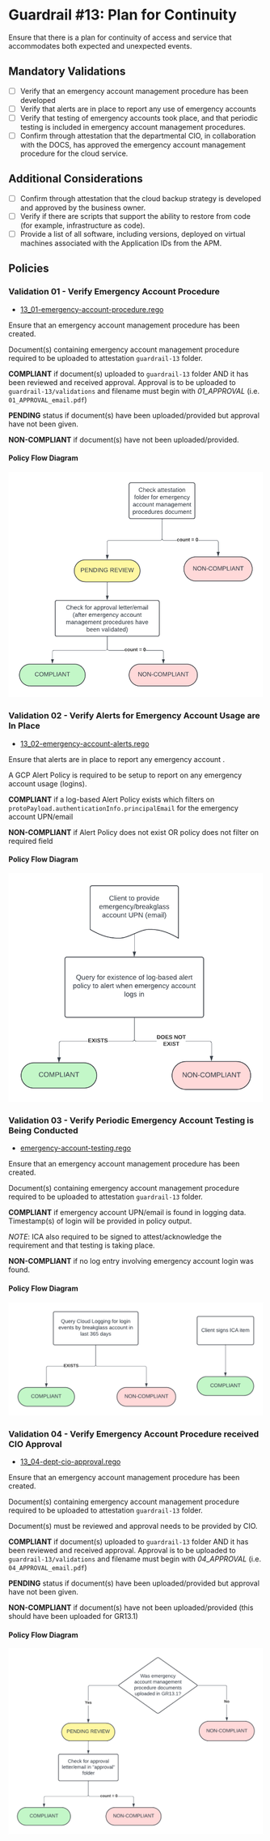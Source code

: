 # Guardrail #13: Plan for Continuity

Ensure that there is a plan for continuity of access and service that accommodates both expected and unexpected events.

## Mandatory Validations

- [ ] Verify that an emergency account management procedure has been developed
- [ ] Verify that alerts are in place to report any use of emergency accounts
- [ ] Verify that testing of emergency accounts took place, and that periodic testing is included in emergency account management procedures.
- [ ] Confirm through attestation that the departmental CIO, in collaboration with the DOCS, has approved the emergency account management procedure for the cloud service.

## Additional Considerations

- [ ] Confirm through attestation that the cloud backup strategy is developed and approved by the business owner.
- [ ] Verify if there are scripts that support the ability to restore from code (for example, infrastructure as code).
- [ ] Provide a list of all software, including versions, deployed on virtual machines associated with the Application IDs from the APM.

## Policies

### Validation 01 - Verify Emergency Account Procedure

- [13_01-emergency-account-procedure.rego](../../policies/13-plan-for-continuity/13_01-emergency-account-procedure.rego)

Ensure that an emergency account management procedure has been created.

Document(s) containing emergency account management procedure required to be uploaded to attestation `guardrail-13` folder.

**COMPLIANT** if document(s) uploaded to `guardrail-13` folder AND it has been reviewed and received approval. Approval is to be uploaded to `guardrail-13/validations` and filename must begin with *01_APPROVAL* (i.e. `01_APPROVAL_email.pdf`) 

**PENDING** status if document(s) have been uploaded/provided but approval have not been given.

**NON-COMPLIANT** if document(s) have not been uploaded/provided.

#### Policy Flow Diagram

![01-emergency-account-procedure](../assets/policy_diagrams/GR13_01.png "01-emergency-account-procedure")

### Validation 02 - Verify Alerts for Emergency Account Usage are In Place

- [13_02-emergency-account-alerts.rego](../../policies/13-plan-for-continuity/13_02-emergency-account-alerts.rego)

Ensure that alerts are in place to report any emergency account .

A GCP Alert Policy is required to be setup to report on any emergency account usage (logins).

**COMPLIANT** if a log-based Alert Policy exists which filters on `protoPayload.authenticationInfo.principalEmail` for the emergency account UPN/email

**NON-COMPLIANT** if Alert Policy does not exist OR policy does not filter on required field

#### Policy Flow Diagram

![02-emergency-account-alerts](../assets/policy_diagrams/GR13_02.png "02-emergency-account-alerts")

### Validation 03 - Verify Periodic Emergency Account Testing is Being Conducted

- [emergency-account-testing.rego](../../policies/13-plan-for-continuity/13_03-emergency-account-testing.rego)

Ensure that an emergency account management procedure has been created.

Document(s) containing emergency account management procedure required to be uploaded to attestation `guardrail-13` folder.

**COMPLIANT** if emergency account UPN/email is found in logging data.  Timestamp(s) of login will be provided in policy output.

*NOTE*: ICA also required to be signed to attest/acknowledge the requirement and that testing is taking place.

**NON-COMPLIANT** if no log entry involving emergency account login was found.

#### Policy Flow Diagram

![03-emergency-account-testing](../assets/policy_diagrams/GR13_03.png "03-emergency-account-testing")

### Validation 04 - Verify Emergency Account Procedure received CIO Approval

- [13_04-dept-cio-approval.rego](../../policies/13-plan-for-continuity/13_04-dept-cio-approval.rego)

Ensure that an emergency account management procedure has been created.

Document(s) containing emergency account management procedure required to be uploaded to attestation `guardrail-13` folder.

Document(s) must be reviewed and approval needs to be provided by CIO.

**COMPLIANT** if document(s) uploaded to `guardrail-13` folder AND it has been reviewed and received approval. Approval is to be uploaded to `guardrail-13/validations` and filename must begin with *04_APPROVAL* (i.e. `04_APPROVAL_email.pdf`) 

**PENDING** status if document(s) have been uploaded/provided but approval have not been given.

**NON-COMPLIANT** if document(s) have not been uploaded/provided (this should have been uploaded for GR13.1)

#### Policy Flow Diagram

![04-dept-cio-approval](../assets/policy_diagrams/GR13_04.png "04-dept-cio-approval")
